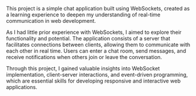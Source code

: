 This project is a simple chat application built using WebSockets, created as a learning experience to deepen my understanding of real-time communication in web development.

As I had little prior experience with WebSockets, I aimed to explore their functionality and potential. The application consists of a server that facilitates connections between clients, allowing them to communicate with each other in real time. Users can enter a chat room, send messages, and receive notifications when others join or leave the conversation.

Through this project, I gained valuable insights into WebSocket implementation, client-server interactions, and event-driven programming, which are essential skills for developing responsive and interactive web applications.

